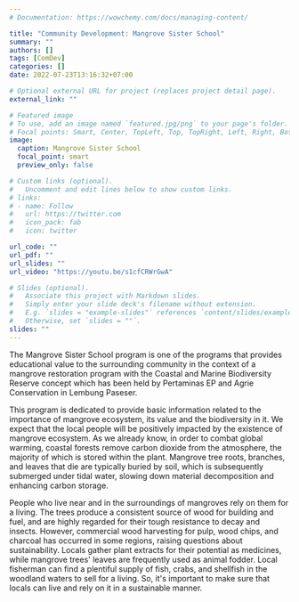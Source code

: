 ```yaml
---
# Documentation: https://wowchemy.com/docs/managing-content/

title: "Community Development: Mangrove Sister School"
summary: ""
authors: []
tags: [ComDev]
categories: []
date: 2022-07-23T13:16:32+07:00

# Optional external URL for project (replaces project detail page).
external_link: ""

# Featured image
# To use, add an image named `featured.jpg/png` to your page's folder.
# Focal points: Smart, Center, TopLeft, Top, TopRight, Left, Right, BottomLeft, Bottom, BottomRight.
image:
  caption: Mangrove Sister School
  focal_point: smart
  preview_only: false

# Custom links (optional).
#   Uncomment and edit lines below to show custom links.
# links:
# - name: Follow
#   url: https://twitter.com
#   icon_pack: fab
#   icon: twitter

url_code: ""
url_pdf: ""
url_slides: ""
url_video: "https://youtu.be/s1cfCRWrGwA"

# Slides (optional).
#   Associate this project with Markdown slides.
#   Simply enter your slide deck's filename without extension.
#   E.g. `slides = "example-slides"` references `content/slides/example-slides.md`.
#   Otherwise, set `slides = ""`.
slides: ""
---
```

The Mangrove Sister School program is one of the programs that provides educational value to the surrounding community in the context of a mangrove restoration program with the Coastal and Marine Biodiversity Reserve concept which has been held by Pertaminas EP and Agrie Conservation in Lembung Paseser.

This program is dedicated to provide basic information related to the importance of mangrove ecosystem, its value and the biodiversity in it. We expect that the local people will be positively impacted by the existence of mangrove ecosystem. As we already know, in order to combat global warming, coastal forests remove carbon dioxide from the atmosphere, the majority of which is stored within the plant. Mangrove tree roots, branches, and leaves that die are typically buried by soil, which is subsequently submerged under tidal water, slowing down material decomposition and enhancing carbon storage. 

People who live near and in the surroundings of mangroves rely on them for a living. The trees produce a consistent source of wood for building and fuel, and are highly regarded for their tough resistance to decay and insects. However, commercial wood harvesting for pulp, wood chips, and charcoal has occurred in some regions, raising questions about sustainability. Locals gather plant extracts for their potential as medicines, while mangrove trees' leaves are frequently used as animal fodder. Local fisherman can find a plentiful supply of fish, crabs, and shellfish in the woodland waters to sell for a living. So, it's important to make sure that locals can live and rely on it in a sustainable manner.